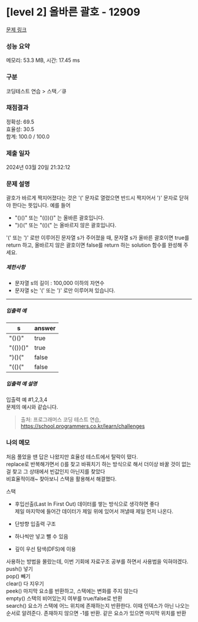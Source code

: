 # [level 2] 올바른 괄호 - 12909 

[문제 링크](https://school.programmers.co.kr/learn/courses/30/lessons/12909) 

### 성능 요약

메모리: 53.3 MB, 시간: 17.45 ms

### 구분

코딩테스트 연습 > 스택／큐

### 채점결과

정확성: 69.5<br/>효율성: 30.5<br/>합계: 100.0 / 100.0

### 제출 일자

2024년 03월 20일 21:32:12

### 문제 설명

<p>괄호가 바르게 짝지어졌다는 것은 '(' 문자로 열렸으면 반드시 짝지어서 ')' 문자로 닫혀야 한다는 뜻입니다. 예를 들어</p>

<ul>
<li>"()()" 또는 "(())()" 는 올바른 괄호입니다.</li>
<li>")()(" 또는 "(()(" 는 올바르지 않은 괄호입니다.</li>
</ul>

<p>'(' 또는 ')' 로만 이루어진 문자열 s가 주어졌을 때, 문자열 s가 올바른 괄호이면 true를 return 하고, 올바르지 않은 괄호이면 false를 return 하는 solution 함수를 완성해 주세요.</p>

<h5>제한사항</h5>

<ul>
<li>문자열 s의 길이 : 100,000 이하의 자연수</li>
<li>문자열 s는 '(' 또는 ')' 로만 이루어져 있습니다.</li>
</ul>

<hr>

<h5>입출력 예</h5>
<table class="table">
        <thead><tr>
<th>s</th>
<th>answer</th>
</tr>
</thead>
        <tbody><tr>
<td>"()()"</td>
<td>true</td>
</tr>
<tr>
<td>"(())()"</td>
<td>true</td>
</tr>
<tr>
<td>")()("</td>
<td>false</td>
</tr>
<tr>
<td>"(()("</td>
<td>false</td>
</tr>
</tbody>
      </table>
<h5>입출력 예 설명</h5>

<p>입출력 예 #1,2,3,4<br>
문제의 예시와 같습니다.</p>


> 출처: 프로그래머스 코딩 테스트 연습, https://school.programmers.co.kr/learn/challenges


### 나의 메모
처음 풀었을 땐 답은 나왔지만 효율성 테스트에서 탈락이 떴다.<br>
replace로 반복해가면서 ()를 찾고 바꿔치기 하는 방식으로 해서 더이상 바꿀 것이 없는 걸 찾고 그 상태에서 빈값인지 아닌지를 찾았다<br>
비효율적이래~
찾아보니 스택을 활용해서 해결했다.<br>

스택<br>
 - 후입선출(Last In First Out)
데이터를 쌓는 방식으로 생각하면 좋다<br>
제일 마지막에 들어간 데이터가 제일 위에 있어서 꺼낼때 제일 먼저 나온다.<br>

- 단방향 입출력 구조
- 하나씩만 넣고 뺄 수 있음
- 깊이 우선 탐색(DFS)에 이용
  
사용하는 방법을 몰랐는데, 이번 기회에 자료구조 공부를 하면서 사용법을 익혀야겠다.<br>
push() 넣기<br>
pop() 빼기<br>
clear() 다 지우기<br>
peek() 마지막 요소를 반환하고, 스택에는 변화를 주지 않는다<br>
empty() 스택의 비어있는지 여부를 true/false로 반환<br>
search() 요소가 스택에 어느 위치에 존재하는지 반환한다. 이때 인덱스가 아닌 나오는 순서로 알려준다. 존재하지 않으면 -1를 반환. 같은 요소가 있으면 마지막 위치를 반환

